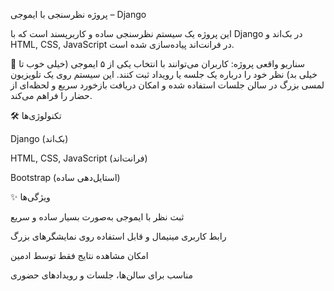 پروژه نظرسنجی با ایموجی – Django

این پروژه یک سیستم نظرسنجی ساده و کاربرپسند است که با Django در بک‌اند و HTML, CSS, JavaScript در فرانت‌اند پیاده‌سازی شده است.

👥 سناریو واقعی پروژه:
کاربران می‌توانند با انتخاب یکی از ۵ ایموجی (خیلی خوب تا خیلی بد) نظر خود را درباره یک جلسه یا رویداد ثبت کنند.
این سیستم روی یک تلویزیون لمسی بزرگ در سالن جلسات استفاده شده و امکان دریافت بازخورد سریع و لحظه‌ای از حضار را فراهم می‌کند.

🛠️ تکنولوژی‌ها

Django (بک‌اند)

HTML, CSS, JavaScript (فرانت‌اند)

Bootstrap (استایل‌دهی ساده)

✨ ویژگی‌ها

ثبت نظر با ایموجی به‌صورت بسیار ساده و سریع

رابط کاربری مینیمال و قابل استفاده روی نمایشگرهای بزرگ

امکان مشاهده نتایج فقط توسط ادمین

مناسب برای سالن‌ها، جلسات و رویدادهای حضوری
